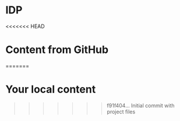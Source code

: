 # IDP

<<<<<<< HEAD
# Content from GitHub
=======
# Your local content
>>>>>>> f91f404... Initial commit with project files
